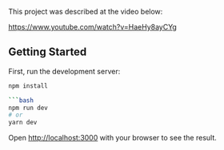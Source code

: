 This project was described at the video below:

https://www.youtube.com/watch?v=HaeHy8ayCYg

## Getting Started

First, run the development server:

```bash
npm install

```bash
npm run dev
# or
yarn dev
```

Open [http://localhost:3000](http://localhost:3000) with your browser to see the result.


